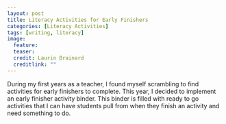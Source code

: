 ```yaml
---
layout: post
title: Literacy Activities for Early Finishers
categories: [Literacy Activities]
tags: [writing, literacy]
image:
  feature: 
  teaser: 
  credit: Laurin Brainard
  creditlink: ""
---
```

During my first years as a teacher, I found myself scrambling to find activities for early finishers to complete. This year, I decided to implement an early finisher activity binder. This binder is filled with ready to go activities that I can have students pull from when they finish an activity and need something to do. 